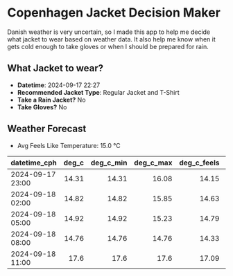
# Copenhagen Jacket Decision Maker

Danish weather is very uncertain, so I made this app to help me decide what jacket to wear based on weather data. 
It also help me know when it gets cold enough to take gloves or when I should be prepared for rain.

## What Jacket to wear?

- **Datetime**: 2024-09-17 22:27
- **Recommended Jacket Type**: Regular Jacket and T-Shirt
- **Take a Rain Jacket?** No
- **Take Gloves?** No

## Weather Forecast
- Avg Feels Like Temperature: 15.0 °C

| datetime_cph     |   deg_c |   deg_c_min |   deg_c_max |   deg_c_feels | weather   | wind   | rain   |
|:-----------------|--------:|------------:|------------:|--------------:|:----------|:-------|:-------|
| 2024-09-17 23:00 |   14.31 |       14.31 |       16.08 |         14.15 | Clouds    | Low    | None   |
| 2024-09-18 02:00 |   14.82 |       14.82 |       15.85 |         14.63 | Clouds    | Low    | None   |
| 2024-09-18 05:00 |   14.92 |       14.92 |       15.23 |         14.79 | Clouds    | Low    | None   |
| 2024-09-18 08:00 |   14.76 |       14.76 |       14.76 |         14.33 | Clouds    | Low    | None   |
| 2024-09-18 11:00 |   17.6  |       17.6  |       17.6  |         17.09 | Clear     | Low    | None   |
        